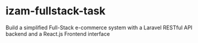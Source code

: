 # izam-fullstack-task
Build a simplified Full-Stack e-commerce system with a Laravel RESTful API backend and a React.js Frontend interface
